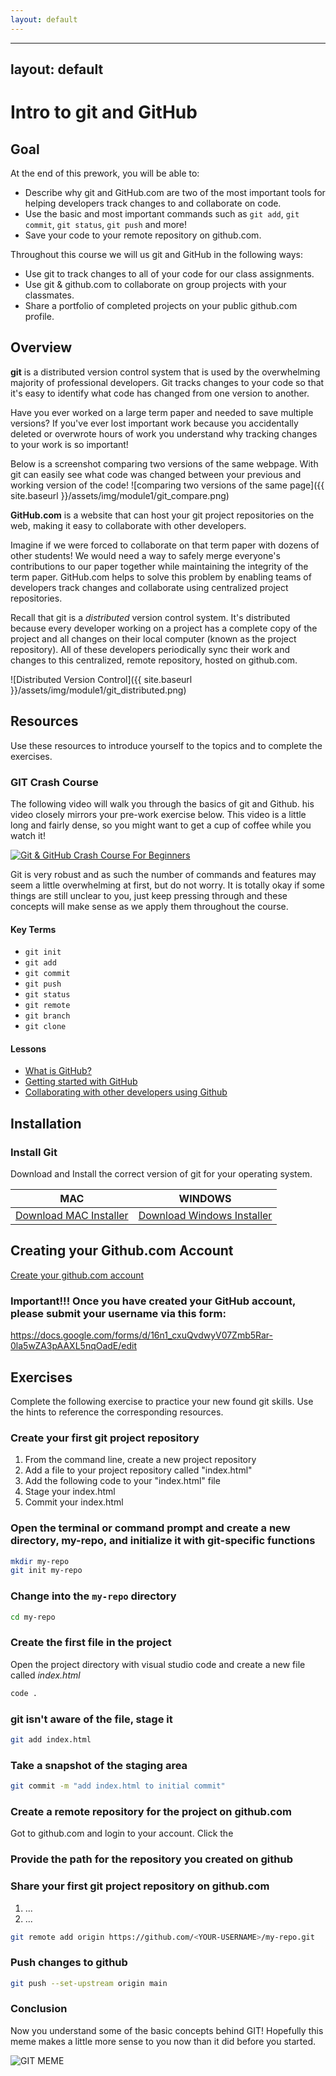 ```yaml
---
layout: default
---
```


---
layout: default
---
# Intro to git and GitHub

## Goal

At the end of this prework, you will be able to:
- Describe why git and GitHub.com are two of the most important tools for helping developers track changes to and collaborate on code.
- Use the basic and most important commands such as `git add`, `git commit`, `git status`, `git push` and more!
- Save your code to your remote repository on github.com.

Throughout this course we will us git and GitHub in the following ways:
- Use git to track changes to all of your code for our class assignments.
- Use git & github.com to collaborate on group projects with your classmates.
- Share a portfolio of completed projects on your public github.com profile.

## Overview

**git** is a distributed version control system that is used by the overwhelming majority of professional developers.  Git tracks changes to your code so that it's easy to identify what code has changed from one version to another.

Have you ever worked on a large term paper and needed to save multiple versions? If you've ever lost important work because you accidentally deleted or overwrote hours of work you understand why tracking changes to your work is so important! 

Below is a screenshot comparing two versions of the same webpage. With git can easily see what code was changed between your previous and working version of the code!
![comparing two versions of the same page]({{ site.baseurl }}/assets/img/module1/git_compare.png)
<!-- TODO: Add image here ^ -->

**GitHub.com** is a website that can host your git project repositories on the web, making it easy to collaborate with other developers.  

Imagine if we were forced to collaborate on that term paper with dozens of other students! We would need a way to safely merge everyone's contributions to our paper together while maintaining the integrity of the term paper. GitHub.com helps to solve this problem by enabling teams of developers track changes and collaborate using centralized project repositories.

Recall that git is a *distributed* version control system. It's distributed because every developer working on a project has a complete copy of the project and all changes on their local computer (known as the project repository). All of these developers periodically sync their work and changes to this centralized, remote repository, hosted on github.com.  

<!-- TODO: Add image here -->
![Distributed Version Control]({{ site.baseurl }}/assets/img/module1/git_distributed.png)

## Resources
Use these resources to introduce yourself to the topics and to complete the exercises.

### GIT Crash Course

The following video will walk you through the basics of git and Github. his video closely mirrors your pre-work exercise below. This video is a little long and fairly dense, so you might want to get a cup of coffee while you watch it!

[![Git & GitHub Crash Course For Beginners](http://i3.ytimg.com/vi/SWYqp7iY_Tc/hqdefault.jpg)](https://www.youtube.com/watch?v=SWYqp7iY_Tc)
<!-- Maybe switch to the shorter https://www.youtube.com/watch?v=USjZcfj8yxE -->

Git is very robust and as such the number of commands and features may seem a little overwhelming at first, but do not worry. It is totally okay if some things are still unclear to you, just keep pressing through and these concepts will make sense as we apply them throughout the course.

#### Key Terms
* `git init`
* `git add`
* `git commit`
* `git push`
* `git status`
* `git remote`
* `git branch`
* `git clone`


#### Lessons
* [What is GitHub?]()
* [Getting started with GitHub]()
* [Collaborating with other developers using Github]()


## Installation

### Install Git
Download and Install the correct version of git for your operating system.

MAC | WINDOWS
|---|---|
[Download MAC Installer](https://sourceforge.net/projects/git-osx-installer/files/) | [Download Windows Installer](https://gitforwindows.org/)

## Creating your Github.com Account
[Create your github.com account](https://github.com/join?ref_cta=Sign+up&ref_loc=header+logged+out&ref_page=%2F&source=header-home)

### Important!!! Once you have created your GitHub account, please submit your username via this form: 

https://docs.google.com/forms/d/16n1_cxuQvdwyV07Zmb5Rar-0la5wZA3pAAXL5nqOadE/edit

## Exercises

Complete the following exercise to practice your new found git skills. Use the hints to reference the corresponding resources.

### Create your first git project repository

1. From the command line, create a new project repository
2. Add a file to your project repository called "index.html"
3. Add the following code to your "index.html" file
4. Stage your index.html
5. Commit your index.html

### Open the terminal or command prompt and create a new directory, my-repo, and initialize it with git-specific functions

```bash
mkdir my-repo
git init my-repo
```

### Change into the `my-repo` directory

```bash
cd my-repo
```

### Create the first file in the project

Open the project directory with visual studio code and create a new file called *index.html*

```bash
code .
```

### git isn't aware of the file, stage it

```bash
git add index.html
```

### Take a snapshot of the staging area

```bash
git commit -m "add index.html to initial commit"
```

### Create a remote repository for the project on github.com

Got to github.com and login to your account.  Click the 

### Provide the path for the repository you created on github

### Share your first git project repository on github.com
1. ...
2. ...

```bash
git remote add origin https://github.com/<YOUR-USERNAME>/my-repo.git
```

### Push changes to github

```bash
git push --set-upstream origin main
```

### Conclusion 
Now you understand some of the basic concepts behind GIT! Hopefully this meme makes a little more sense to you now than it did before you started. 


![GIT MEME](TODO)

